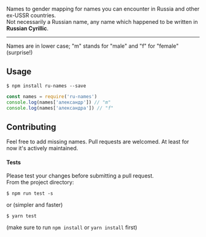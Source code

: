Names to gender mapping for names you can encounter in Russia and other ex-USSR countries.  
Not necessarily a Russian name, any name which happened to be written in **Russian Cyrillic**.  
___
Names are in lower case; "m" stands for "male" and "f" for "female" (surprise!)
## Usage
`$ npm install ru-names --save`
```javascript
const names = require('ru-names')
console.log(names['александр']) // "m"
console.log(names['александра']) // "f"
```
## Contributing
Feel free to add missing names. Pull requests are welcomed. At least for now it's actively maintained. 
#### Tests 
Please test your changes before submitting a pull request.  
From the project directory:
```
$ npm run test -s
```
or (simpler and faster)
```
$ yarn test
```
(make sure to run `npm install` or `yarn install` first)

